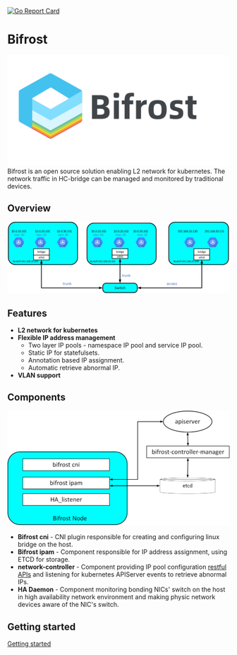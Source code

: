 [![Go Report Card](https://goreportcard.com/badge/github.com/harmonycloud/hcbridge)](https://goreportcard.com/report/github.com/harmonycloud/hcbridge)
# **Bifrost**
![alt text](docs/logo.svg "Kube-bridge log")
Bifrost is an open source solution enabling L2 network for kubernetes. The network traffic in HC-bridge can be managed and monitored by traditional devices.

## **Overview**
![alt text](docs/network-topology.png "network-topology")

## **Features**
- **L2 network for kubernetes**
- **Flexible IP address management** 
  - Two layer IP pools - namespace IP pool and service IP pool.
  - Static IP for statefulsets.
  - Annotation based IP assignment.
  - Automatic retrieve abnormal IP.
- **VLAN support**

## **Components**
![alt text](docs/componetns.png "Bifrost components")

- **Bifrost cni** - CNI plugin responsible for creating and configuring linux bridge on the host.
- **Bifrost ipam** - Component responsible for IP address assignment, using ETCD for storage. 
- **network-controller** - Component providing IP pool configuration [restful APIs](docs/APIOverview.md) and listening for kubernetes APIServer events to retrieve abnormal IPs.
- **HA Daemon** - Component  monitoring bonding NICs' switch on the host in high availability network environment and making physic network devices aware of the NIC's switch. 

## **Getting started** 

 [Getting started](docs/GettingStarted.md)
